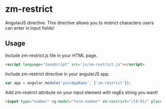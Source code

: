 zm-restrict
===========

AngularJS directive. This directive allows you to restrict characters users can enter in input fields! 

Usage
----------
Include zm-restrict.js file in your HTML page.
```html
<script language="JavaScript" src="js/zm-restrict.js"></script>
```

Include zm-restrict directive in your angularJS app.
```javascript
var app = angular.module('yourAppName', ['zm-restrict']);
```

Add zm-restrict attribute on your input element with regEx string you want!
```html
<input type="number" ng-model="form.number" zm-restrict="/[0-9]/" placeholder="Some number">
```

